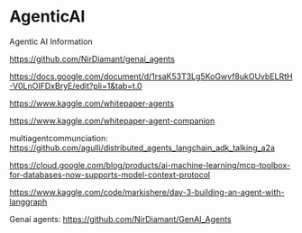 # AgenticAI
Agentic AI Information

https://github.com/NirDiamant/genai_agents

https://docs.google.com/document/d/1rsaK53T3Lg5KoGwvf8ukOUvbELRtH-V0LnOIFDxBryE/edit?pli=1&tab=t.0

https://www.kaggle.com/whitepaper-agents

https://www.kaggle.com/whitepaper-agent-companion

multiagentcommunciation: https://github.com/agulli/distributed_agents_langchain_adk_talking_a2a

https://cloud.google.com/blog/products/ai-machine-learning/mcp-toolbox-for-databases-now-supports-model-context-protocol


https://www.kaggle.com/code/markishere/day-3-building-an-agent-with-langgraph

Genai agents: https://github.com/NirDiamant/GenAI_Agents

